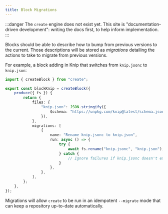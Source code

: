 ```yaml
---
title: Block Migrations
---
```


:::danger
The `create` engine does not exist yet.
This site is "documentation-driven development": writing the docs first, to help inform implementation.
:::

Blocks should be able to describe how to bump from previous versions to the current.
Those descriptions will be stored as _migrations_ detailing the actions to take to migrate from previous versions.

For example, a block adding in Knip that switches from `knip.jsonc` to `knip.json`:

```ts
import { createBlock } from "create";

export const blockKnip = createBlock({
	produce({ fs }) {
		return {
			files: {
				"knip.json": JSON.stringify({
					$schema: "https://unpkg.com/knip@latest/schema.json",
				}),
			},
			migrations: [
				{
					name: "Rename knip.jsonc to knip.json",
					run: async () => {
						try {
							await fs.rename("knip.jsonc", "knip.json");
						} catch {
							// Ignore failures if knip.jsonc doesn't exist
						}
					},
				},
			],
		};
	},
});
```

Migrations will allow `create` to be run in an idempotent `--migrate` mode that can keep a repository up-to-date automatically.
